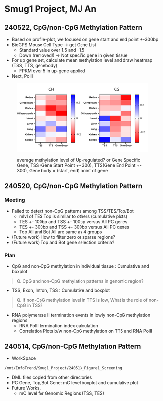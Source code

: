 # Smug1 Project, MJ An

## 240522, CpG/non-CpG Methylation Pattern

* Based on profile-plot, we focused on gene start and end point +-300bp
* BioGPS Mouse Cell Type -> get Gene List
  * Standard value over 1.5 and -1.5
  * Down (removed!) -> Not specific gene in given tissue
* For up gene set, calculate mean methylation level and draw heatmap (TSS, TTS, genebody)
  * FPKM over 5 in up-gene applied
* Next, PolII

<figure><img src="../.gitbook/assets/스크린샷 2024-05-22 191555.png" alt=""><figcaption><p>average methylation level of Up-regulated? or Gene Specific Gene, TSS (Gene Start Point +- 300), TTS(Gene End Point +- 300), Gene body = (start, end) point of gene</p></figcaption></figure>

## 240520, CpG/non-CpG Methylation Pattern

### Meeting

* Failed to detect non-CpG patterns among TSS/TES/Top/Bot
  * mlvl of TES Top is similar to others (cumulative plots)
  * TES +- 100bp and TSS +- 100bp versus All PC genes
  * TES +- 300bp and TSS +- 300bp versus All PC genes
  * Top All and Bot All are same as 4 groups
* (Future work) How to filter zero or sparse regions?
* (Future work) Top and Bot gene selection criteria?

### Plan

* CpG and non-CpG methylation in individual tissue : Cumulative and boxplot

> Q. CpG and non-CpG methylation patterns in genomic region?

* TSS, Exon, Intron, TSS : Cumulative and boxplot

> Q. If non-CpG methylation level in TTS is low, What is the role of non-CpG in TSS?

* RNA polymerase II termination events in lowly non-CpG methylation regions
  * RNA PolII termination index calculation
  * Correlation Plots b/w non-CpG methylation on TTS and RNA PolII

## 240514, CpG/non-CpG Methylation Pattern

* WorkSpace

```
/mnt/InfoTrend/Smug1_Project/240513_Figure1_Screening
```

* DML files copied from other directories
* PC Gene, Top/Bot Gene: mC level boxplot and cumulative plot
* Future Works,
  * mC level for Genomic Regions (TSS, TES)
